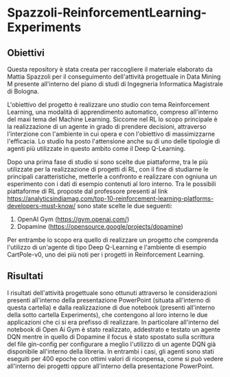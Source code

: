 # Spazzoli-ReinforcementLearning-Experiments
## Obiettivi
Questa repository è stata creata per raccogliere il materiale elaborato da Mattia Spazzoli per il conseguimento dell'attività progettuale in Data Mining M presente all'interno del piano di studi di Ingegneria Informatica Magistrale di Bologna.

L'obiettivo del progetto è realizzare uno studio con tema Reinforcement Learning, una modalità di apprendimento automatico, compreso all'interno del maxi tema del Machine Learning. Siccome nel RL lo scopo principale è la realizzazione di un agente in grado di prendere decisioni, attraverso l'interzione con l'ambiente in cui opera e con l'obiettivo di massimizzarne l'efficacia. Lo studio ha posto l'attensione anche su di uno delle tipologie di agenti più utilizzate in questo ambito come il Deep Q-Learning.

Dopo una prima fase di studio si sono scelte due piattaforme, tra le più utilizzate per la realizzazione di progetti di RL, con il fine di studiarne le principali caratteristiche, metterle a confronto e realizzare con ogniuna un esperimento con i dati di esempio contenuti al loro interno.
Tra le possibili piattaforme di RL proposte dal professore presenti al link https://analyticsindiamag.com/top-10-reinforcement-learning-platforms-developers-must-know/ sono state scelte le due seguenti:
1) OpenAI Gym (https://gym.openai.com/)
2) Dopamine (https://opensource.google/projects/dopamine)

Per entrambe lo scopo era quello di realizzare un progetto che comprenda l'utilizzo di un'agente di tipo Deep Q-Learning e l'ambiente di esempio CartPole-v0, uno dei più noti per i progetti in Reinforcement Learning.

## Risultati
I risultati dell'attività progettuale sono ottunuti attraverso le considerazioni presenti all'interno della presentazione PowerPoint (situata all'interno di questa cartella) e dalla realizzazione di due notebook (presenti all'interno della sotto cartella Experiments), che contengono al loro interno le due applicazioni che ci si era prefisso di realizzare. In particolare all'interno del notebook di Open Ai Gym è stato realizzato, addestrato e testato un agente DQN mentre in quello di Dopamine il focus è stato spostato sulla scrittura del file gin-config per configurare a meglio l'utilizzo di un agente DQN già disponibile all'interno della libreria. In entrambi i casi, gli agenti sono stati eseguiti per 400 epoche con ottimi valori di riconpensa, come si può vedere all'interno dei progetti oppure all'interno della presentazione PowerPoint.
